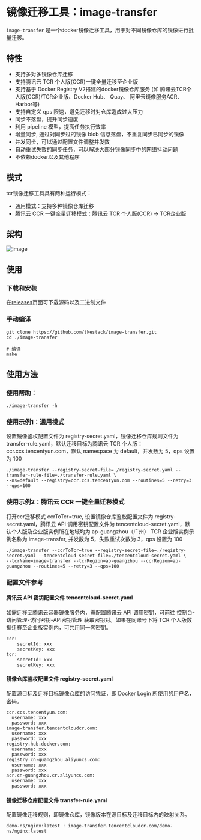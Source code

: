 # 镜像迁移工具：image-transfer

`image-transfer` 是一个docker镜像迁移工具，用于对不同镜像仓库的镜像进行批量迁移。
## 特性
- 支持多对多镜像仓库迁移
- 支持腾讯云 TCR 个人版(CCR)一键全量迁移至企业版
- 支持基于 Docker Registry V2搭建的docker镜像仓库服务 (如 腾讯云TCR个人版(CCR)/TCR企业版、Docker Hub、 Quay、 阿里云镜像服务ACR、 Harbor等)
- 支持自定义 qps 限速，避免迁移时对仓库造成过大压力
- 同步不落盘，提升同步速度
- 利用 pipeline 模型，提高任务执行效率
- 增量同步, 通过对同步过的镜像 blob 信息落盘，不重复同步已同步的镜像
- 并发同步，可以通过配置文件调整并发数
- 自动重试失败的同步任务，可以解决大部分镜像同步中的网络抖动问题
- 不依赖docker以及其他程序

## 模式
tcr镜像迁移工具具有两种运行模式：
- 通用模式：支持多种镜像仓库迁移
- 腾讯云 CCR 一键全量迁移模式：腾讯云 TCR 个人版(CCR) -> TCR企业版

## 架构
![image](./docs/arch.png)

## 使用

### 下载和安装

在[releases](https://github.com/tkestack/image-transfer/releases)页面可下载源码以及二进制文件

### 手动编译
```
git clone https://github.com/tkestack/image-transfer.git
cd ./image-transfer

# 编译
make
```

## 使用方法

### 使用帮助：
```shell
./image-transfer -h
```

### 使用示例1：通用模式
设置镜像鉴权配置文件为 registry-secret.yaml，镜像迁移仓库规则文件为 transfer-rule.yaml，默认迁移目标为腾讯云 TCR 个人版：ccr.ccs.tencentyun.com，默认 namespace 为 default，并发数为 5，qps 设置为 100
```
./image-transfer --registry-secret-file=./registry-secret.yaml --transfer-rule-file=./transfer-rule.yaml \  
--ns=default --registry=ccr.ccs.tencentyun.com --routines=5 --retry=3 --qps=100
```

### 使用示例2：腾讯云 CCR 一键全量迁移模式
打开ccr迁移模式 ccrToTcr=true, 设置镜像仓库鉴权配置文件为 registry-secret.yaml，腾讯云 API 调用密钥配置文件为 tencentcloud-secret.yaml，默认个人版及企业版实例所在地域均为 ap-guangzhou（广州）
TCR 企业版实例示例名称为 image-transfer, 并发数为 5，失败重试次数为 3，qps 设置为 100
```
./image-transfer --ccrToTcr=true --registry-secret-file=./registry-secret.yaml --tencentcloud-secret-file=./tencentcloud-secret.yaml \ 
--tcrName=image-transfer --tcrRegion=ap-guangzhou --ccrRegion=ap-guangzhou --routines=5 --retry=3 --qps=100
```

### 配置文件参考
#### 腾讯云 API 密钥配置文件 tencentcloud-secret.yaml
如需迁移至腾讯云容器镜像服务内，需配置腾讯云 API 调用密钥，可前往 控制台-访问管理-访问密钥-API密钥管理 获取密钥对。如果在同账号下将 TCR 个人版数据迁移至企业版实例内，可共用同一套密钥。

```
ccr:
    secretId: xxx
    secretKey: xxx
tcr:
    secretId: xxx
    secretKey: xxx
```

#### 镜像仓库鉴权配置文件 registry-secret.yaml
配置源目标及迁移目标镜像仓库的访问凭证，即 Docker Login 所使用的用户名，密码。
```
ccr.ccs.tencentyun.com:
  username: xxx
  password: xxx
image-transfer.tencentcloudcr.com:
  username: xxx
  password: xxx
registry.hub.docker.com:
  username: xxx
  password: xxx
registry.cn-guangzhou.aliyuncs.com:
  username: xxx
  password: xxx
acr.cn-guangzhou.cr.aliyuncs.com:
  username: xxx
  password: xxx
```

#### 镜像迁移仓库配置文件 transfer-rule.yaml
配置镜像迁移规则，即镜像仓库，镜像版本在源目标及迁移目标内的映射关系。
```
demo-ns/nginx:latest : image-transfer.tencentcloudcr.com/demo-ns/nginx:latest
```
